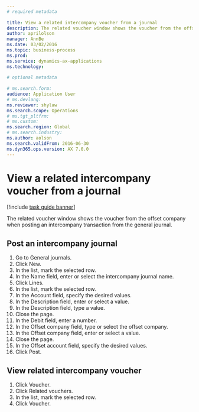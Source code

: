 ```yaml
--- 
# required metadata 
 
title: View a related intercompany voucher from a journal
description: The related voucher window shows the voucher from the offset company when posting an intercompany transaction from the general journal. 
author: aprilolson
manager: AnnBe 
ms.date: 03/02/2016
ms.topic: business-process 
ms.prod:  
ms.service: dynamics-ax-applications 
ms.technology:  
 
# optional metadata 
 
# ms.search.form:   
audience: Application User 
# ms.devlang:  
ms.reviewer: shylaw
ms.search.scope: Operations 
# ms.tgt_pltfrm:  
# ms.custom:  
ms.search.region: Global
# ms.search.industry: 
ms.author: aolson
ms.search.validFrom: 2016-06-30 
ms.dyn365.ops.version: AX 7.0.0 
---
```

# View a related intercompany voucher from a journal

[!include [task guide banner](../../includes/task-guide-banner.md)]

The related voucher window shows the voucher from the offset company when posting an intercompany transaction from the general journal.


## Post an intercompany journal
1. Go to General journals.
2. Click New.
3. In the list, mark the selected row.
4. In the Name field, enter or select the intercompany journal name.
5. Click Lines.
6. In the list, mark the selected row.
7. In the Account field, specify the desired values.
8. In the Description field, enter or select a value.
9. In the Description field, type a value.
10. Close the page.
11. In the Debit field, enter a number.
12. In the Offset company field, type or select the offset company.
13. In the Offset company field, enter or select a value.
14. Close the page.
15. In the Offset account field, specify the desired values.
16. Click Post.

## View related intercompany voucher
1. Click Voucher.
2. Click Related vouchers.
3. In the list, mark the selected row.
4. Click Voucher.

